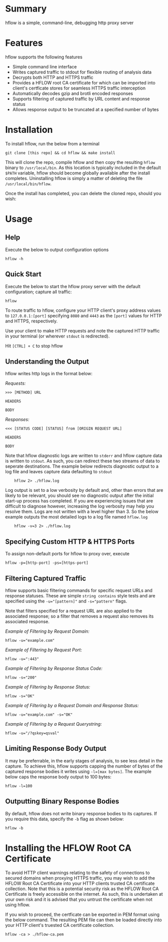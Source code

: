 # Summary
hflow is a simple, command-line, debugging http proxy server 

# Features
hflow supports the following features

* Simple command line interface
* Writes captured traffic to stdout for flexible routing of analysis data
* Decrypts both HTTP and HTTPS traffic
* Provides a HFLOW root CA certificate for which can be imported into client's certficate stores for seamless HTTPS traffic interception
* Automatically decodes gzip and brotli encoded responses
* Supports filtering of captured traffic by URL content and response status
* Allows response output to be truncated at a specified number of bytes

# Installation
To install hflow, run the below from a terminal

```
git clone [this repo] && cd hflow && make install
```

This will clone the repo, compile hflow and then copy the resulting `hflow` binary to `/usr/local/bin`. As this location is typically included in the default `$PATH` variable, hflow should become globally available after the install completes. Uninstalling hflow is simply a matter of deleting the file `/usr/local/bin/hflow`.

Once the install has completed, you can delete the cloned repo, should you wish:

# Usage

## Help
Execute the below to output configuration options

```
hflow -h
``` 

## Quick Start
Execute the below to start the hflow proxy server with the default configuration; capture all traffic: 

```
hflow
```

To route traffic to hflow, configure your HTTP client's proxy address values to `127.0.0.1:[port]` specifying `8080` and `4443` as the `[port]` values for HTTP and HTTPS, respectively.

Use your client to make HTTP requests and note the captured HTTP traffic in your terminal (or wherever `stdout` is redirected).

Hit `[CTRL] + C` to stop hflow 

## Understanding the Output
hflow writes http logs in the format below:

*Requests:*
```
>>> [METHOD] URL

HEADERS

BODY

```

*Responses:*
```
<<< [STATUS CODE] [STATUS] from [ORIGIN REQUEST URL]

HEADERS

BODY

```

Note that hflow diagnostic logs are written to `stderr` and hflow capture data is written to `stdout`. As such, you can redirect these two streams of data to seperate destinations. The example below redirects diagnostic output to a log file and leaves capture data defaulting to `stdout`

```
    hflow 2> ./hflow.log 
```

Log output is set to a low verbosity by default and, other than errors that are likely to be relevant, you should see no diagnostic output after the initial start-up process has completed. If you are experiencing issues that are difficult to diagnose however, increasing the log verbosity may help you resolve them. Logs are not written with a level higher than 3. So the below example outputs the most detailed logs to a log file named `hflow.log`

```
    hflow -v=3 2> ./hflow.log 
```

## Specifying Custom HTTP & HTTPS Ports
To assign non-default ports for hflow to proxy over, execute 

```
hflow -p=[http-port] -ps=[https-port]
``` 

## Filtering Captured Traffic
hflow supports basic filtering commands for specific request URLs and response statuses. These are simple `string contains` style tests and are specified using the `-u="[pattern]"` and `-s="pattern"` flags. 

Note that filters specified for a request URL are also applied to the associated response; so a filter that removes a request also removes its associated response.

*Example of Filtering by Request Domain:*
```
hflow -u="example.com"
```

*Example of Filtering by Request Port:*
```
hflow -u=":443"
```

*Example of Filtering by Response Status Code:*
```
hflow -s="200"
```

*Example of Filtering by Response Status:*
```
hflow -s="OK"
```

*Example of Filtering by a Request Domain and Response Status:*
```
hflow -u="example.com" -s="OK"
```

*Example of Filtering by a Request Querystring:*
```
hflow -u="/?qskey=qsval"
```

## Limiting Response Body Output
It may be preferrable, in the early stages of analysis, to see less detail in the capture. To achieve this, hflow supports capping the number of bytes of the captured response bodies it writes using `-l=[max bytes]`. The example below caps the response body output to 100 bytes:

```
hflow -l=100
```

## Outputting Binary Response Bodies
By default, hflow does not write binary response bodies to its captures. If you require this data, specify the `-b` flag as shown below:

```
hflow -b
```

# Installing the HFLOW Root CA Certificate
To avoid HTTP client warnings relating to the safety of connections to secured domains when proxying HTTPS traffic, you may wish to add the HFLOW Root CA Certificate into your HTTP clients trusted CA certificate collection. Note that this is a potential security risk as the HFLOW Root CA Certificate is freely accessible on the internet. As such, this is undertaken at your own risk and it is advised that you untrust the certificate when not using hflow.

If you wish to proceed, the certficate can be exported in PEM format using the below command. The resulting PEM file can then be loaded directly into your HTTP client's truested CA certificate collection.

```
hflow -ca > ./hflow-ca.pem
```